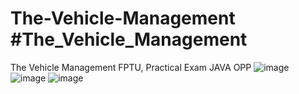 # The-Vehicle-Management #The_Vehicle_Management
The Vehicle Management
FPTU, Practical Exam JAVA OPP
![image](https://user-images.githubusercontent.com/87649070/139624775-9b3c220b-7384-4e4f-b561-84a089d4c209.png)
![image](https://user-images.githubusercontent.com/87649070/139624790-c4676343-4688-458d-bb20-b3b0483dcafa.png)
![image](https://user-images.githubusercontent.com/87649070/139624796-60db17d6-cabe-4cea-9f9d-9b105743bf30.png)

